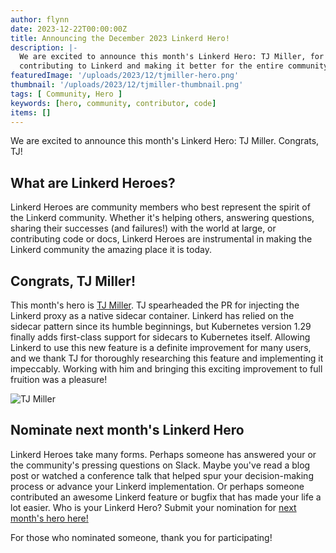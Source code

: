 ```yaml
---
author: flynn
date: 2023-12-22T00:00:00Z
title: Announcing the December 2023 Linkerd Hero!
description: |-
  We are excited to announce this month's Linkerd Hero: TJ Miller, for
  contributing to Linkerd and making it better for the entire community!
featuredImage: '/uploads/2023/12/tjmiller-hero.png'
thumbnail: '/uploads/2023/12/tjmiller-thumbnail.png'
tags: [ Community, Hero ]
keywords: [hero, community, contributor, code]
items: []
---
```


We are excited to announce this month's Linkerd Hero: TJ Miller. Congrats,
TJ!

## What are Linkerd Heroes?

Linkerd Heroes are community members who best represent the spirit of the
Linkerd community. Whether it's helping others, answering questions, sharing
their successes (and failures!) with the world at large, or contributing code
or docs, Linkerd Heroes are instrumental in making the Linkerd community the
amazing place it is today.

## Congrats, TJ Miller!

This month's hero is [TJ
Miller](https://www.linkedin.com/in/tj-miller-16b827b0/). TJ spearheaded the
PR for injecting the Linkerd proxy as a native sidecar container. Linkerd has
relied on the sidecar pattern since its humble beginnings, but Kubernetes
version 1.29 finally adds first-class support for sidecars to Kubernetes
itself. Allowing Linkerd to use this new feature is a definite improvement for
many users, and we thank TJ for thoroughly researching this feature and
implementing it impeccably. Working with him and bringing this exciting
improvement to full fruition was a pleasure!

![TJ Miller](/uploads/2023/12/tjmiller-hero.png)

## Nominate next month's Linkerd Hero

Linkerd Heroes take many forms. Perhaps someone has answered your or the
community's pressing questions on Slack. Maybe you've read a blog post or
watched a conference talk that helped spur your decision-making process or
advance your Linkerd implementation. Or perhaps someone contributed an awesome
Linkerd feature or bugfix that has made your life a lot easier. Who is your
Linkerd Hero? Submit your nomination for [next month's hero
here!](https://docs.google.com/forms/d/e/1FAIpQLSfNv--UnbbZSzW7J3SbREIMI-HaooyX9im8yLIGB7M_LKT_Fw/viewform?usp=sf_link)

For those who nominated someone, thank you for participating!

